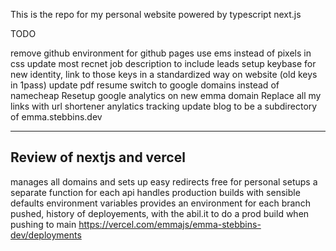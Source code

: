 This is the repo for my personal website powered by typescript next.js

TODO

remove github environment for github pages
use ems instead of pixels in css
update most recnet job description to include leads
setup keybase for new identity, link to those keys in a standardized way on website (old keys in 1pass)
update pdf resume
switch to google domains instead of namecheap
Resetup google analytics on new emma domain
Replace all my links with url shortener anylatics tracking
update blog to be a subdirectory of emma.stebbins.dev

-------------
Review of nextjs and vercel
---------

manages all domains and sets up easy redirects
free for personal
setups a separate function for each api
handles production builds with sensible defaults
environment variables
provides an environment for each branch pushed, history of deployements, with the abil.it to do a prod build when pushing to main https://vercel.com/emmajs/emma-stebbins-dev/deployments
